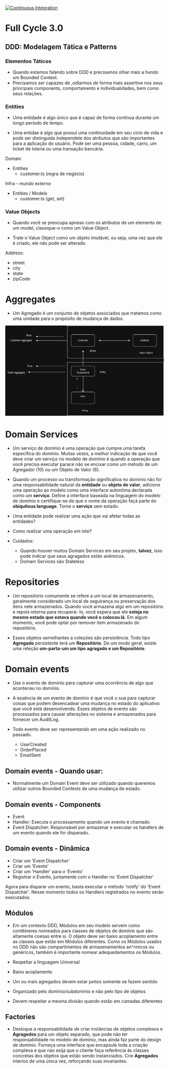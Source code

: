 [![Continuous Integration](https://github.com/williamkoller/fc3-ddd-tactical-modeling-patterns/actions/workflows/continuous-integration.yml/badge.svg)](https://github.com/williamkoller/fc3-ddd-tactical-modeling-patterns/actions/workflows/continuous-integration.yml)

# Full Cycle 3.0

## DDD: Modelagem Tática e Patterns

### Elementos Táticos

- Quando estamos falando sobre DDD e precisamos olhar mais a hundo um Bounded Context.
- Precisamos ser capazes de ,odlarmos de forma mais assertive nos seus principais
  components, comportamento e individualidades, bem como seus relações.

### Entities

- Uma entidade é algo único que é capaz de forma contínua durante um longo período de tempo.

- Uma entidae é algo que possui uma continuidade em seu ciclo de vida e
  pode ser distinguida independete dos atributos que são importantes para a aplicação do usuário.
  Pode ser uma pessoa, cidade, carro, um ticket de loteria ou uma transação bancária.

Domain

- Entities
  - customer.ts (regra de negócio)

Infra - mundo externo

- Entities / Models
  - customer.ts (get, set)

### Value Objects

- Quando você se preocupa apneas com os atributos de um elemento de um
  model, classique-o como um Value Object.

- Trate o Value Object como um objeto imutável, ou seja, uma vez que ele é criado, ele não pode ser alterado.

Address:

- street
- city
- state
- zipCode

# Aggregates

- Um Agregado é um conjunto de objetos associados que tratamos
  como uma unidade para o propósito de mudança de dados.

<p align="center">
  <a href="">
    <img src="./resources/aggragates.drawio.png">
  </a>
</p>

# Domain Services
- Um serviço de domínio é uma operação que cumpre uma tarefa
 específica do domínio. Muitas vezes, a melhor indicação de que você deve
 criar um serviço no modelo de domínio é quando a operação que você
 precisa executar parace não se encixar como um método de um Agregador
 (10) ou um Objeto de Valor (6).

- Quando um processo ou transformação significativa no domínio não for uma
responsabilidade natural da **entidade** ou **objeto de valor**, adicione
uma operação ao modelo como uma interface autonôma declarada como um
**serviço**. Define a interface baseada na linguagem do modelo de domínio e 
certifique-se de que o nome da operação façá parte do **obiquitous language**.
Torne o **serviço** sem estado.

- Uma entidade pode realizar uma ação que vai afetar todas as entidades?
- Como realizar uma operação em lote?

- Cuidados:
  - Quando houver muitos Domain Services em seu projeto, **talvez**, isso pode
  indicar que seus agragados estão anêmicos.
  - Domain Services são Stateless

# Repositories

- Um repositório comumente se refere a um local de armazenamento, geralmente
considerado um local de seguirança ou preservação dos itens nele armazenados.
Quando você armazena algo em um repositório e repois retorna para recuperá-
lo, você espera que ele **esteja no mesmo estado que estava quando você o 
colocou lá**. Em algum momento, você pode optar por remover item armazenado do repositório.

- Esses objetos semelhantes a coleções são persistência. Todo tipo
**Agregado** persistente terá um **Repositório**. De um modo geral, existe uma
releção **um-parta-um um tipo agragado e um Repositório**.

# Domain events

- Use o evento de dominio para capturar uma ocorrência de algo que aconteceu no domínio.

- A essência de um evento de domínio é que você o sua para capturar coisas que
podem desencadear uma mudança no estado do aplicativo que você está
desenvolvendo. Esses objetos de evento são processados para causar
alterações no sistema e armazenados para fornecer um AuditLog.

- Todo evento deve ser representando em uma ação realizado no passado.
  - UserCreated
  - OrderPlaced
  - EmailSent

## Domain events - Quando usar:
- Normalmente um Domain Event deve ser utilizado quando queremos utilizar
  outros Bounded Contexts de uma mudança de estado.

## Domain events - Components

- Event
- Handler: Executa o processamento quando um evento é chamado
- Event Dispatcher: Responsável por armazenar e executar os handlers de um
evento quando ele for disparado.

## Domain events - Dinâmica
- Criar um 'Event Dispatcher'
- Criar um 'Evento'
- Criar um 'Handler' para o 'Evento'
- Registrar o Evento, juntamente com o Handler no 'Event Dispatcher'

Agora para disparar um evento, basta executar o método 'notify' do 'Event Dispatcher'.
Nesse momento todos os Handlers registrados no evento serão executados.

## Módulos

- Em um contexto DDD, Módulos em seu modelo servem como contêineres
nomeados para classes de objetos de domínio que são altamente coesas 
entre si. O objeto deve ser baixo acoplamento entre as classes que estão em Módulos 
diferentes. Como os Módulos usados no DDD não são compartimentos
de armazenamentos an^rmicos ou genéricos, também é importante nomear 
adequedamentos os Módulos.

- Respeitar a linguagem Universal
- Baixo acoplamento
- Um ou mais agregados devem estar juntos somente se fazem sentido
- Organizado pelo domínio/subdomínio e não pelo tipo de objetos
- Devem respeitar a mesma divisão quando estão em camadas diferentes

## Factories

- Desloque a responsabilidade de criar instâncias de objetos complexos e 
**Agragedos** para um objeto separado, que pode não ter responsabilidade no
modelo de domínio, mas ainda faz parte do design de domínio. Forneça uma
interface que encapsule toda a criação complexa e que nào exija que o cliente
faça referência ás classes concretas dos objetos que estão sendo instanciados.
Crie **Agregados** interios de uma única vez, reforçando suas invariantes.

